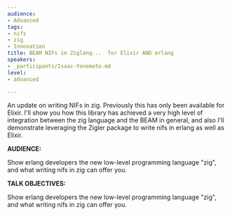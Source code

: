 ```yaml
---
audience:
- Advanced
tags:
- nifs
- zig
- Innovation
title: BEAM NIFs in Ziglang...  for Elixir AND erlang
speakers:
- _participants/Isaac-Yonemoto.md
level:
- advanced

---
```

An update on writing NIFs in zig. Previously this has only been available for Elixir. I'll show you how this library has achieved a very high level of integration between the zig language and the BEAM in general, and also I'll demonstrate leveraging the Zigler package to write nifs in erlang as well as Elixir.

**AUDIENCE:**

Show erlang developers the new low-level programming language "zig", and what writing nifs in zig can offer you.

**TALK OBJECTIVES:**

Show erlang developers the new low-level programming language "zig", and what writing nifs in zig can offer you.